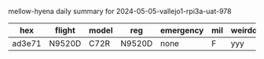mellow-hyena daily summary for 2024-05-05-vallejo1-rpi3a-uat-978

|hex|flight|model|reg|emergency|mil|weirdo|
|--|--|--|--|--|--|--|
|ad3e71|N9520D|C72R|N9520D|none|F|yyy|
